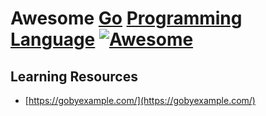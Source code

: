 # Awesome [Go](https://en.wikipedia.org/wiki/Go_(programming_language)) [Programming Language](https://go.dev/) [![Awesome](https://awesome.re/badge.svg)](https://awesome.re)


## Learning Resources
* [https://gobyexample.com/](https://gobyexample.com/)

